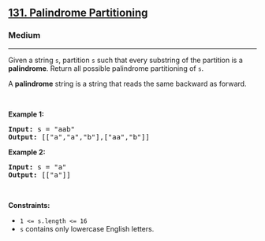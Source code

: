 <h2><a href="https://leetcode.com/problems/palindrome-partitioning/">131. Palindrome Partitioning</a></h2><h3>Medium</h3><hr><div bis_skin_checked="1"><p>Given a string <code>s</code>, partition <code>s</code> such that every substring of the partition is a <strong>palindrome</strong>. Return all possible palindrome partitioning of <code>s</code>.</p>

<p>A <strong>palindrome</strong> string is a string that reads the same backward as forward.</p>

<p>&nbsp;</p>
<p><strong>Example 1:</strong></p>
<pre style="position: relative;"><strong>Input:</strong> s = "aab"
<strong>Output:</strong> [["a","a","b"],["aa","b"]]
<div class="open_grepper_editor" title="Edit &amp; Save To Grepper" bis_skin_checked="1"></div></pre><p><strong>Example 2:</strong></p>
<pre style="position: relative;"><strong>Input:</strong> s = "a"
<strong>Output:</strong> [["a"]]
<div class="open_grepper_editor" title="Edit &amp; Save To Grepper" bis_skin_checked="1"></div></pre>
<p>&nbsp;</p>
<p><strong>Constraints:</strong></p>

<ul>
	<li><code>1 &lt;= s.length &lt;= 16</code></li>
	<li><code>s</code> contains only lowercase English letters.</li>
</ul>
</div>